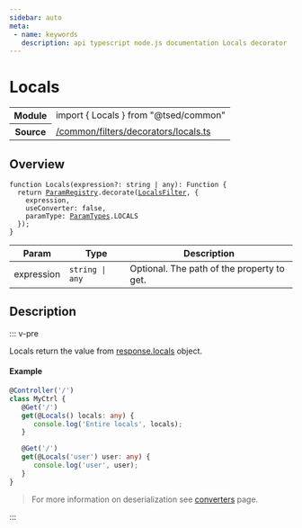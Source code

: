 ```yaml
---
sidebar: auto
meta:
 - name: keywords
   description: api typescript node.js documentation Locals decorator
---
```

# Locals <Badge text="Decorator" type="decorator"/>
<!-- Summary -->
<section class="symbol-info"><table class="is-full-width"><tbody><tr><th>Module</th><td><div class="lang-typescript"><span class="token keyword">import</span> { Locals }&nbsp;<span class="token keyword">from</span>&nbsp;<span class="token string">"@tsed/common"</span></div></td></tr><tr><th>Source</th><td><a href="https://github.com/Romakita/ts-express-decorators/blob/v4.30.2/src//common/filters/decorators/locals.ts#L0-L0">/common/filters/decorators/locals.ts</a></td></tr></tbody></table></section>

<!-- Overview -->
## Overview


<pre><code class="typescript-lang ">function <span class="token function">Locals</span><span class="token punctuation">(</span>expression?<span class="token punctuation">:</span> <span class="token keyword">string</span> | <span class="token keyword">any</span><span class="token punctuation">)</span><span class="token punctuation">:</span> Function <span class="token punctuation">{</span>
  return <a href="/api/common/filters/registries/ParamRegistry.html"><span class="token">ParamRegistry</span></a>.<span class="token function">decorate</span><span class="token punctuation">(</span><a href="/api/common/filters/components/LocalsFilter.html"><span class="token">LocalsFilter</span></a><span class="token punctuation">,</span> <span class="token punctuation">{</span>
    expression<span class="token punctuation">,</span>
    useConverter<span class="token punctuation">:</span> false<span class="token punctuation">,</span>
    paramType<span class="token punctuation">:</span> <a href="/api/common/filters/interfaces/ParamTypes.html"><span class="token">ParamTypes</span></a>.LOCALS
  <span class="token punctuation">}</span><span class="token punctuation">)</span><span class="token punctuation">;</span>
<span class="token punctuation">}</span>
</code></pre>




<!-- Params -->
Param | Type | Description
---|---|---
 expression|<code>string &#124; any</code>|Optional. The path of the property to get. 



<!-- Description -->
## Description

::: v-pre

Locals return the value from [response.locals](http://expressjs.com/en/4x/api.html#res.locals) object.

#### Example

```typescript
@Controller('/')
class MyCtrl {
   @Get('/')
   get(@Locals() locals: any) {
      console.log('Entire locals', locals);
   }

   @Get('/')
   get(@Locals('user') user: any) {
      console.log('user', user);
   }
}
```
> For more information on deserialization see [converters](/docs/converters.md) page.


:::